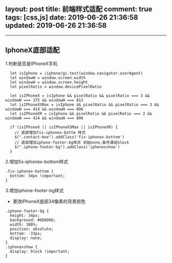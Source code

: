 layout: post
title: 前端样式适配
comment: true
tags: [css,js]
date: 2019-06-26 21:36:58
updated: 2019-06-26 21:36:58
---

------
<!-- more -->

## IphoneX底部适配

1.判断是否是IPhoneX手机

```
  let isIphone = /iphone/gi.test(window.navigator.userAgent)
  let windowW = window.screen.width
  let windowH = window.screen.height
  let pixelRatio = window.devicePixelRatio

  let isIPhoneX = isIphone && pixelRatio && pixelRatio === 3 && windowW === 375 && windowH === 812
  let isIPhoneXSMax = isIphone && pixelRatio && pixelRatio === 3 && windowW === 414 && windowH === 896
  let isIPhoneXR = isIphone && pixelRatio && pixelRatio === 2 && windowW === 414 && windowH === 896

  if (isIPhoneX || isIPhoneXSMax || isIPhoneXR) {
    // 底部增加fix-iphonex-bottm 样式
    $(".contact-box").addClass('fix-iphonex-bottom')
    // 底部增加iphone-footer-bg样式 初始none,条件满足block
    $(".iphone-footer-bg").addClass('iphonexshow')
  }

```


2.增加fix-iphonex-bottom样式

```
.fix-iphonex-bottom {
  bottom: 34px !important;
}
```


3.增加iphone-footer-bg样式
- 更改IPhoneX底部34像素的背景颜色

```
.iphone-footer-bg {
  height: 34px;
  background: #6D6D6D;
  width: 100%;
  position: absolute;
  bottom: -33px;
  display: none;
}
.iphonexshow {
  display: block !important;
}
```



